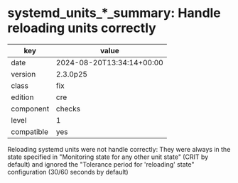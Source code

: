 [//]: # (werk v2)
# systemd_units_*_summary: Handle reloading units correctly

key        | value
---------- | ---
date       | 2024-08-20T13:34:14+00:00
version    | 2.3.0p25
class      | fix
edition    | cre
component  | checks
level      | 1
compatible | yes

Reloading systemd units were not handle correctly: They were always in the state
specified in "Monitoring state for any other unit state" (CRIT by default) and
ignored the "Tolerance period for 'reloading' state" configuration (30/60
seconds by default)
